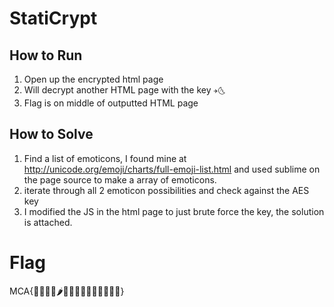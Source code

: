 # StatiCrypt

## How to Run

1. Open up the encrypted html page
1. Will decrypt another HTML page with the key `✈🌜`
1. Flag is on middle of outputted HTML page

## How to Solve

1. Find a list of emoticons, I found mine at http://unicode.org/emoji/charts/full-emoji-list.html and used sublime on the page source to make a array of emoticons. 
1. iterate through all 2 emoticon possibilities and check against the AES key
1. I modified the JS in the html page to just brute force the key, the solution is attached. 

# Flag

MCA{🌯🍩🍪🍍🌶🥑🍦🍅🍿🥗🌭🥓🐳🐔🐁}
